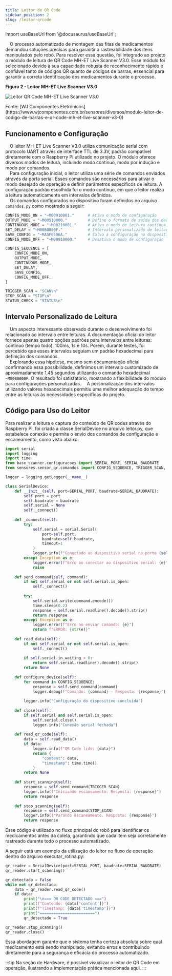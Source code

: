 ```yaml
---
title: Leitor de QR Code
sidebar_position: 2
slug: /leitor-qrcode
---
```


import useBaseUrl from '@docusaurus/useBaseUrl';

&emsp;O processo automatizado de montagem das fitas de medicamentos demandou soluções precisas para garantir a rastreabilidade dos itens manipulados pelo robô. Para resolver essa questão, foi integrado ao projeto o módulo de leitura de QR Code MH-ET Live Scanner V3.0. Esse módulo foi selecionado devido à sua capacidade robusta de reconhecimento rápido e confiável tanto de códigos QR quanto de códigos de barras, essencial para garantir a correta identificação dos medicamentos durante o processo.

<div style={{ textAlign: 'center' }}>
  <p><strong>Figura 2 - Leitor MH-ET Live Scanner V3.0</strong></p>
  <img 
    src={useBaseUrl('/img/leitor_qrcode.png')} 
    alt="Leitor QR Code MH-ET Live Scanner V3.0" 
    title="Leitor QR Code MH-ET Live Scanner V3.0" 
    style={{ maxWidth: '80%', height: 'auto' }}
  />
  <p>Fonte: [WJ Componentes Eletrônicos](https://www.wjcomponentes.com.br/sensores/diversos/modulo-leitor-de-codigo-de-barras-e-qr-code-mh-et-live-scanner-v3-0)</p>
</div>

## Funcionamento e Configuração

&emsp;O leitor MH-ET Live Scanner V3.0 utiliza comunicação serial com protocolo UART através de interface TTL de 3.3V, padrão compatível diretamente com o Raspberry Pi utilizado no projeto. O módulo oferece diversos modos de leitura, incluindo modo contínuo, modo por indução e modo por comandos. <br />
&emsp;Para configuração inicial, o leitor utiliza uma série de comandos enviados através da porta serial. Esses comandos são necessários para ativar o modo desejado de operação e definir parâmetros específicos de leitura. A configuração padrão escolhida foi o modo contínuo, em que o leitor realiza a leitura automaticamente em intervalos definidos. <br />
&emsp;Os comandos configurados no dispositivo foram definidos no arquivo `comandos.py` como mostrado a seguir:

```python
CONFIG_MODE_ON = "~M00910001."      # Ativa o modo de configuração
OUTPUT_MODE = "~M00510000."         # Define o formato de saída dos dados
CONTINUOUS_MODE = "~M00210001."     # Ativa o modo de leitura contínua
SET_DELAY = "~M00B0000F."           # Intervalo personalizado de leitura (~1.45s)
SAVE_CONFIG = "~MA5F0506A."         # Salva a configuração no dispositivo
CONFIG_MODE_OFF = "~M00910000."     # Desativa o modo de configuração

CONFIG_SEQUENCE = [
    CONFIG_MODE_ON,
    OUTPUT_MODE,
    CONTINUOUS_MODE,
    SET_DELAY,
    SAVE_CONFIG,
    CONFIG_MODE_OFF,
]

TRIGGER_SCAN = "SCAN\n"  
STOP_SCAN = "STOP\n"
STATUS_CHECK = "STATUS\n"
```

## Intervalo Personalizado de Leitura
&emsp;Um aspecto interessante observado durante o desenvolvimento foi relacionado ao intervalo entre leituras. A documentação oficial do leitor fornece apenas quatro opções padrões para intervalos entre leituras: contínuo (tempo todo), 100ms, 1s e 10s. Porém, durante testes, foi percebido que esses intervalos seguiam um padrão hexadecimal para definição dos comandos. <br />
&emsp;Explorando essa hipótese, mesmo sem documentação oficial confirmando essa possibilidade, definimos um intervalo customizado de aproximadamente 1,45 segundos utilizando o comando hexadecimal ```~M00B0000F```. O resultado foi satisfatório, mostrando a flexibilidade do módulo para configurações personalizadas. 
&emsp;A personalização dos intervalos utilizando valores hexadecimais permitiu uma melhor adequação do tempo entre as leituras às necessidades específicas do projeto.

## Código para Uso do Leitor
Para realizar a leitura e captura do conteúdo de QR codes através do Raspberry Pi, foi criada a classe SerialDevice no arquivo leitor.py, que estabelece conexão e permite o envio dos comandos de configuração e escaneamento, como visto abaixo:

```python
import serial
import logging
import time
from base_scanner.configuracoes import SERIAL_PORT, SERIAL_BAUDRATE
from sensores.sensor_qr.comandos import CONFIG_SEQUENCE, TRIGGER_SCAN, STOP_SCAN

logger = logging.getLogger(__name__)

class SerialDevice:    
    def __init__(self, port=SERIAL_PORT, baudrate=SERIAL_BAUDRATE):
        self.port = port
        self.baudrate = baudrate
        self.serial = None
        self._connect()
    
    def _connect(self):
        try:
            self.serial = serial.Serial(
                port=self.port,
                baudrate=self.baudrate,
                timeout=1
            )
            logger.info(f"Conectado ao dispositivo serial na porta {self.port}")
        except Exception as e:
            logger.error(f"Erro ao conectar ao dispositivo serial: {e}")
            raise
    
    def send_command(self, command):
        if not self.serial or not self.serial.is_open:
            self._connect()
        
        try:
            self.serial.write(command.encode())
            time.sleep(0.2) 
            response = self.serial.readline().decode().strip()
            return response
        except Exception as e:
            logger.error(f"Erro ao enviar comando: {e}")
            return f"ERROR: {str(e)}"
    
    def read_data(self):
        if not self.serial or not self.serial.is_open:
            self._connect()
            
        if self.serial.in_waiting > 0:
            return self.serial.readline().decode().strip()
        return None
    
    def configure_device(self):
        for command in CONFIG_SEQUENCE:
            response = self.send_command(command)
            logger.debug(f"Comando: {command} - Resposta: {response}")
        
        logger.info("Configuração do dispositivo concluída")
    
    def close(self):
        if self.serial and self.serial.is_open:
            self.serial.close()
            logger.info("Conexão serial fechada")
    
    def read_qr_code(self):
        data = self.read_data()
        if data:
            logger.info(f"QR Code lido: {data}")
            return {
                "content": data,
                "timestamp": time.time()
            }
        return None
    
    def start_scanning(self):
        response = self.send_command(TRIGGER_SCAN)
        logger.info(f"Iniciando escaneamento. Resposta: {response}")
        return response
    
    def stop_scanning(self):
        response = self.send_command(STOP_SCAN)
        logger.info(f"Parando escaneamento. Resposta: {response}")
        return response
```

Esse código é utilizado no fluxo principal do robô para identificar os medicamentos antes da coleta, garantindo que cada item seja corretamente rastreado durante todo o processo automatizado.

A seguir está um exemplo da utilização do leitor no fluxo de operação dentro do arquivo executar_rotina.py:

```python
qr_reader = SerialDevice(port=SERIAL_PORT, baudrate=SERIAL_BAUDRATE)
qr_reader.start_scanning()

qr_detectado = False
while not qr_detectado:
    data = qr_reader.read_qr_code()
    if data:
        print("\n=== QR CODE DETECTADO ===")
        print(f"Conteúdo: {data['content']}")
        print(f"Timestamp: {data['timestamp']}")
        print("========================")
        qr_detectado = True

qr_reader.stop_scanning()
qr_reader.close()
```

Essa abordagem garante que o sistema tenha certeza absoluta sobre qual medicamento está sendo manipulado, evitando erros e contribuindo diretamente para a segurança e eficácia do processo automatizado.

:::tip
Na seção de Hardware, é possível visualizar o leitor de QR Code em operação, ilustrando a implementação prática mencionada aqui.
:::